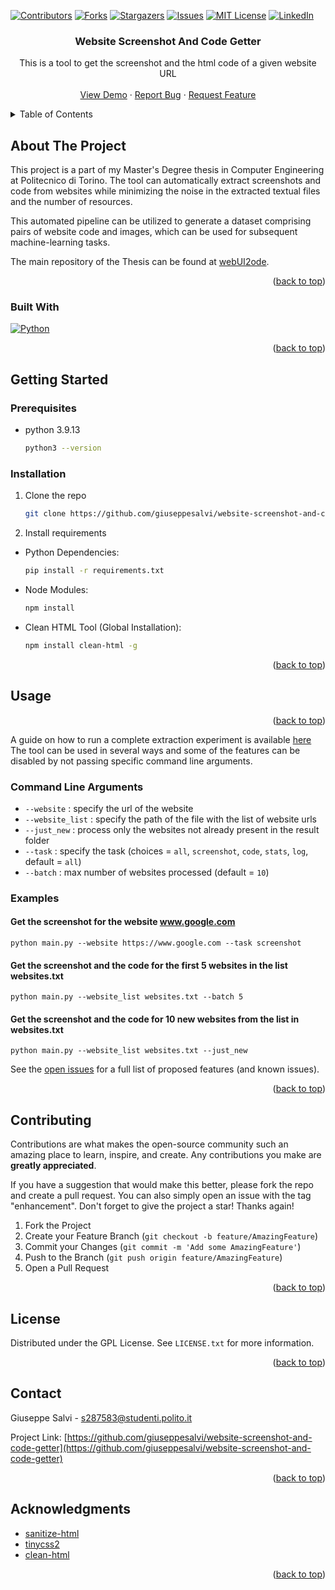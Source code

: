 <!-- Improved compatibility of back to top link: See: https://github.com/othneildrew/Best-README-Template/pull/73 -->
<a name="readme-top"></a>
<!--
*** Thanks for checking out the Best-README-Template. If you have a suggestion
*** that would make this better, please fork the repo and create a pull request
*** or simply open an issue with the tag "enhancement".
*** Don't forget to give the project a star!
*** Thanks again! Now go create something AMAZING! :D
-->



<!-- PROJECT SHIELDS -->
<!--
*** I'm using markdown "reference style" links for readability.
*** Reference links are enclosed in brackets [ ] instead of parentheses ( ).
*** See the bottom of this document for the declaration of the reference variables
*** for contributors-url, forks-url, etc. This is an optional, concise syntax you may use.
*** https://www.markdownguide.org/basic-syntax/#reference-style-links
-->
[![Contributors][contributors-shield]][contributors-url]
[![Forks][forks-shield]][forks-url]
[![Stargazers][stars-shield]][stars-url]
[![Issues][issues-shield]][issues-url]
[![MIT License][license-shield]][license-url]
[![LinkedIn][linkedin-shield]][linkedin-url]



<!-- PROJECT LOGO -->
<!-- <br />
<div align="center">
  <a href="https://github.com/giuseppesalvi/website-screenshot-and-code-getter">
    <img src="images/logo.png" alt="Logo" width="80" height="80">
  </a> -->

<h3 align="center">Website Screenshot And Code Getter</h3>

  <p align="center">
    This is a tool to get the screenshot and the html code of a given website URL
    <br />
    <!-- <a href="https://github.com/giuseppesalvi/website-screenshot-and-code-getter"><strong>Explore the docs »</strong></a> -->
    <!-- <br /> -->
    <br />
    <a href="https://github.com/giuseppesalvi/website-screenshot-and-code-getter">View Demo</a>
    ·
    <a href="https://github.com/giuseppesalvi/website-screenshot-and-code-getter/issues">Report Bug</a>
    ·
    <a href="https://github.com/giuseppesalvi/website-screenshot-and-code-getter/issues">Request Feature</a>
  </p>
</div>



<!-- TABLE OF CONTENTS -->
<details>
  <summary>Table of Contents</summary>
  <ol>
    <li>
      <a href="#about-the-project">About The Project</a>
      <ul>
        <li><a href="#built-with">Built With</a></li>
      </ul>
    </li>
    <li>
      <a href="#getting-started">Getting Started</a>
      <ul>
        <li><a href="#prerequisites">Prerequisites</a></li>
        <li><a href="#installation">Installation</a></li>
      </ul>
    </li>
    <li><a href="#usage">Usage</a></li>
    <li><a href="#contributing">Contributing</a></li>
    <li><a href="#license">License</a></li>
    <li><a href="#contact">Contact</a></li>
    <li><a href="#acknowledgments">Acknowledgments</a></li>
  </ol>
</details>



<!-- ABOUT THE PROJECT -->
## About The Project

This project is a part of my Master's Degree thesis in Computer Engineering at Politecnico di Torino. 
The tool can automatically extract screenshots and code from websites while minimizing the noise in the extracted textual files and the number of resources. 

This automated pipeline can be utilized to generate a dataset comprising pairs of website code and images, which can be used for subsequent machine-learning tasks.

The main repository of the Thesis can be found at [webUI2ode](https://github.com/giuseppesalvi/webUI2code).
<!-- [![Product Name Screen Shot][product-screenshot]](https://example.com)
 -->
<p align="right">(<a href="#readme-top">back to top</a>)</p>



### Built With

[![Python][Python.org]][Python-url]

<p align="right">(<a href="#readme-top">back to top</a>)</p>



<!-- GETTING STARTED -->
## Getting Started


### Prerequisites

* python 3.9.13
  ```sh
  python3 --version 
  ```

### Installation

1. Clone the repo
   ```sh
   git clone https://github.com/giuseppesalvi/website-screenshot-and-code-getter.git
   ```
2. Install requirements 
- Python Dependencies:
    ```bash
    pip install -r requirements.txt
    ```
- Node Modules:
    ```bash
    npm install
    ```

- Clean HTML Tool (Global Installation):
    ```bash
    npm install clean-html -g
    ```

<p align="right">(<a href="#readme-top">back to top</a>)</p>

<!-- USAGE EXAMPLES -->
## Usage

<p align="right">(<a href="#readme-top">back to top</a>)</p>

A guide on how to run a complete extraction experiment is available [here](https://github.com/giuseppesalvi/website-screenshot-and-code-getter/blob/main/run_complete_experiment.md)
The tool can be used in several ways and some of the features can be disabled by not passing specific command line arguments.

### Command Line Arguments
- `--website` : specify the url of the website 
- `--website_list` : specify the path of the file with the list of website urls
- `--just_new` : process only the websites not already present in the result folder
- `--task` : specify the task (choices = `all`, `screenshot`, `code`, `stats`, `log`, default = `all`)
- `--batch` : max number of websites processed (default = `10`)

### Examples

#### Get the screenshot for the website www.google.com
```python main.py --website https://www.google.com --task screenshot```

#### Get the screenshot and the code for the first 5 websites in the list websites.txt
```python main.py --website_list websites.txt --batch 5```

#### Get the screenshot and the code for 10 new websites from the list in websites.txt
```python main.py --website_list websites.txt --just_new```

See the [open issues](https://github.com/giuseppesalvi/website-screenshot-and-code-getter/issues) for a full list of proposed features (and known issues).

<p align="right">(<a href="#readme-top">back to top</a>)</p>



<!-- CONTRIBUTING -->
## Contributing

Contributions are what makes the open-source community such an amazing place to learn, inspire, and create. Any contributions you make are **greatly appreciated**.

If you have a suggestion that would make this better, please fork the repo and create a pull request. You can also simply open an issue with the tag "enhancement".
Don't forget to give the project a star! Thanks again!

1. Fork the Project
2. Create your Feature Branch (`git checkout -b feature/AmazingFeature`)
3. Commit your Changes (`git commit -m 'Add some AmazingFeature'`)
4. Push to the Branch (`git push origin feature/AmazingFeature`)
5. Open a Pull Request

<p align="right">(<a href="#readme-top">back to top</a>)</p>



<!-- LICENSE -->
## License

Distributed under the GPL License. See `LICENSE.txt` for more information.

<p align="right">(<a href="#readme-top">back to top</a>)</p>



<!-- CONTACT -->
## Contact

Giuseppe Salvi - s287583@studenti.polito.it 

Project Link: [https://github.com/giuseppesalvi/website-screenshot-and-code-getter](https://github.com/giuseppesalvi/website-screenshot-and-code-getter)

<p align="right">(<a href="#readme-top">back to top</a>)</p>



<!-- ACKNOWLEDGMENTS -->
## Acknowledgments

* [sanitize-html](https://github.com/apostrophecms/sanitize-html)
* [tinycss2](https://pypi.org/project/tinycss2/)
* [clean-html](https://github.com/dave-kennedy/clean-html)

<p align="right">(<a href="#readme-top">back to top</a>)</p>



<!-- MARKDOWN LINKS & IMAGES -->
<!-- https://www.markdownguide.org/basic-syntax/#reference-style-links -->
[contributors-shield]: https://img.shields.io/github/contributors/giuseppesalvi/website-screenshot-and-code-getter.svg?style=for-the-badge
[contributors-url]: https://github.com/giuseppesalvi/website-screenshot-and-code-getter/graphs/contributors
[forks-shield]: https://img.shields.io/github/forks/giuseppesalvi/website-screenshot-and-code-getter.svg?style=for-the-badge
[forks-url]: https://github.com/giuseppesalvi/website-screenshot-and-code-getter/network/members
[stars-shield]: https://img.shields.io/github/stars/giuseppesalvi/website-screenshot-and-code-getter.svg?style=for-the-badge
[stars-url]: https://github.com/giuseppesalvi/website-screenshot-and-code-getter/stargazers
[issues-shield]: https://img.shields.io/github/issues/giuseppesalvi/website-screenshot-and-code-getter.svg?style=for-the-badge
[issues-url]: https://github.com/giuseppesalvi/website-screenshot-and-code-getter/issues
[license-shield]: https://img.shields.io/github/license/giuseppesalvi/website-screenshot-and-code-getter.svg?style=for-the-badge
[license-url]: https://github.com/giuseppesalvi/website-screenshot-and-code-getter/blob/master/LICENSE.txt
[linkedin-shield]: https://img.shields.io/badge/-LinkedIn-black.svg?style=for-the-badge&logo=linkedin&colorB=555
[linkedin-url]: https://linkedin.com/in/giuseppe-salvi-03239a248
[product-screenshot]: images/screenshot.png
[Next.js]: https://img.shields.io/badge/next.js-000000?style=for-the-badge&logo=nextdotjs&logoColor=white
[Next-url]: https://nextjs.org/
[React.js]: https://img.shields.io/badge/React-20232A?style=for-the-badge&logo=react&logoColor=61DAFB
[React-url]: https://reactjs.org/
[Vue.js]: https://img.shields.io/badge/Vue.js-35495E?style=for-the-badge&logo=vuedotjs&logoColor=4FC08D
[Vue-url]: https://vuejs.org/
[Angular.io]: https://img.shields.io/badge/Angular-DD0031?style=for-the-badge&logo=angular&logoColor=white
[Angular-url]: https://angular.io/
[Svelte.dev]: https://img.shields.io/badge/Svelte-4A4A55?style=for-the-badge&logo=svelte&logoColor=FF3E00
[Svelte-url]: https://svelte.dev/
[Laravel.com]: https://img.shields.io/badge/Laravel-FF2D20?style=for-the-badge&logo=laravel&logoColor=white
[Laravel-url]: https://laravel.com
[Bootstrap.com]: https://img.shields.io/badge/Bootstrap-563D7C?style=for-the-badge&logo=bootstrap&logoColor=white
[Bootstrap-url]: https://getbootstrap.com
[JQuery.com]: https://img.shields.io/badge/jQuery-0769AD?style=for-the-badge&logo=jquery&logoColor=white
[JQuery-url]: https://jquery.com 
[Python-url]: https://www.python.org/
[Python.org]: https://img.shields.io/badge/Python-306998?style=for-the-badge&logo=python&logoColor=white 
